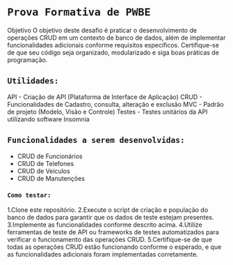 # `Prova Formativa de PWBE`
Objetivo
O objetivo deste desafio é praticar o desenvolvimento de operações CRUD em um contexto de banco de dados, além de implementar funcionalidades adicionais conforme requisitos específicos. Certifique-se de que seu código seja organizado, modularizado e siga boas práticas de programação.

## `Utilidades:`
API - Criação de API (Plataforma de Interface de Aplicação)
CRUD - Funcionalidades de Cadastro, consulta, alteração e exclusão
MVC - Padrão de projeto (Modelo, Visão e Controle)
Testes - Testes unitários da API utilizando software Insomnia

## `Funcionalidades a serem desenvolvidas:`
- CRUD de Funcionários
- CRUD de Telefones
- CRUD de Veículos
- CRUD de Manutenções

### `Como testar:`

1.Clone este repositório.
2.Execute o script de criação e população do banco de dados para garantir que os dados de teste estejam presentes.
3.Implemente as funcionalidades conforme descrito acima.
4.Utilize ferramentas de teste de API ou frameworks de testes automatizados para verificar o funcionamento das operações CRUD.
5.Certifique-se de que todas as operações CRUD estão funcionando conforme o esperado, e que as funcionalidades adicionais foram implementadas corretamente.
